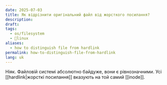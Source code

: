```yaml
---
date: 2025-07-03
title: Як відрізнити оригінальний файл від жорсткого посилання?
description: 
draft: 
tags:
  - os/filesystem
  - 🐧linux
aliases:
  - how to distinguish file from hardlink
permalink: how-to-distinguish-file-from-hardlink
lang: uk
---
```


Ніяк. Файловій системі абсолютно байдуже, вони є рівнозначними. Усі [[hardlink|жорсткі посилання]] вказують на той самий [[inode]].
